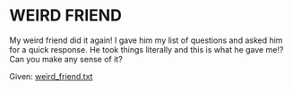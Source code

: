 # WEIRD FRIEND
My weird friend did it again! I gave him my list of questions and asked him for a quick response. He took things literally and this is what he gave me!? Can you make any sense of it?

Given: [weird_friend.txt](weird_friend.txt)



